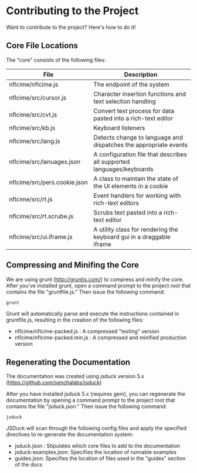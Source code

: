 # Contributing to the Project

Want to contribute to the project? Here's how to do it!

## Core File Locations

The "core" consists of the following files:



File                       | Description 
---------------------------| ------------- 
nflcime/nflcime.js         | The endpoint of the system
nflcime/src/cursor.js      | Character insertion functions and text selection handling
nflcime/src/cvt.js         | Convert text process for data pasted into a rich-text editor
nflcime/src/kb.js          | Keyboard listeners
nflcime/src/lang.js        | Detects change to language and dispatches the appropriate events
nflcime/src/lanuages.json  | A configuration file that describes all supported languages/keyboards
nflcime/src/pers.cookie.json | A class to maintain the state of the UI elements in a cookie
nflcime/src/rt.js          | Event handlers for working with rich-text editors
nflcime/src/rt.scrube.js   | Scrubs text pasted into a rich-text editor
nflcime/src/ui.iframe.js   | A utility class for rendering the keyboard gui in a draggable iframe
 


## Compressing and Minifing the Core

We are using grunt (http://gruntjs.com/) to compress and minify the core.
After you've installed grunt, open a command prompt to the project root that contains the file "gruntfile.js." Then issue the following command:

	grunt
	
Grunt will automatically parse and execute the instructions contained in gruntfile.js, resulting in the creation of the following files:

- nflcime/nflcime-packed.js : A compressed "testing" version
- nflcime/nflcime-packed.min.js : A compressed and minified production version

## Regenerating the Documentation

The documentation was created using jsduck version 5.x (https://github.com/senchalabs/jsduck)

After you have installed jsduck 5.x (requires gem), you can regenerate the documentation by opening a command prompt to the project root that contains the file "jsduck.json." Then issue the following command:

	jsduck
	
JSDuck will scan through the following config files and apply the specified directives to re-generate the documentation system:

- jsduck.json : Stipulates which core files to add to the documentation
- jsduck-examples.json: Specifies the location of runnable examples
- guides.json: Specifies the location of files used in the "guides" section of the docs